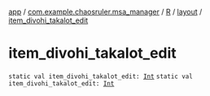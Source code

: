 [app](../../../index.md) / [com.example.chaosruler.msa_manager](../../index.md) / [R](../index.md) / [layout](index.md) / [item_divohi_takalot_edit](.)

# item_divohi_takalot_edit

`static val item_divohi_takalot_edit: `[`Int`](https://kotlinlang.org/api/latest/jvm/stdlib/kotlin/-int/index.html)
`static val item_divohi_takalot_edit: `[`Int`](https://kotlinlang.org/api/latest/jvm/stdlib/kotlin/-int/index.html)